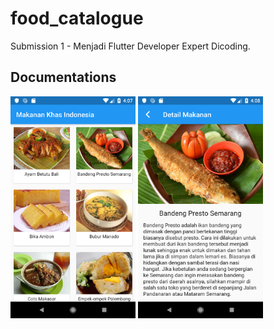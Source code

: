 # food_catalogue

Submission 1 - Menjadi Flutter Developer Expert Dicoding.

## Documentations

<img src="https://github.com/tiyan-attirmidzi/MFDE-Submission-1/blob/master/documentation/documentation_listfood.png" alt="List Makanan" width="200">
<img src="https://github.com/tiyan-attirmidzi/MFDE-Submission-1/blob/master/documentation/documentation_detailfood.png" alt="List Makanan" width="200">
